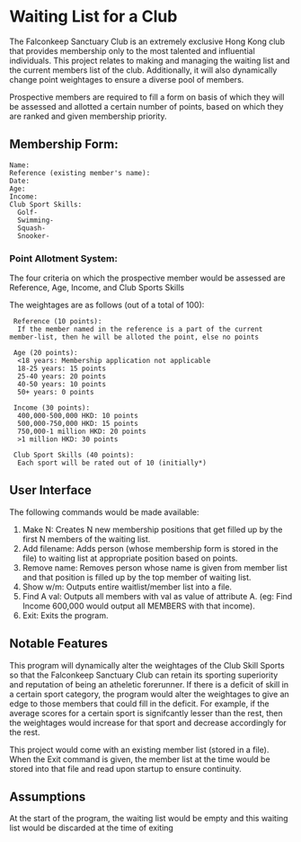 # Waiting List for a Club
The Falconkeep Sanctuary Club is an extremely exclusive Hong Kong club that provides membership only to the most talented and influential individuals.
This project relates to making and managing the waiting list and the current members list of the club. 
Additionally, it will also dynamically change point weightages to ensure a diverse pool of members.

Prospective members are required to fill a form on basis of which they will be assessed and allotted a certain number of points, based on which they are ranked and given membership priority.

## Membership Form:
    Name:
    Reference (existing member's name):
    Date:
    Age:
    Income:
    Club Sport Skills:
      Golf-
      Swimming-
      Squash-
      Snooker-
  
### Point Allotment System:
The four criteria on which the prospective member would be assessed are Reference, Age, Income, and Club Sports Skills

The weightages are as follows (out of a total of 100):

     Reference (10 points): 
      If the member named in the reference is a part of the current member-list, then he will be alloted the point, else no points
     
     Age (20 points):
      <18 years: Membership application not applicable
      18-25 years: 15 points
      25-40 years: 20 points
      40-50 years: 10 points
      50+ years: 0 points
     
     Income (30 points):
      400,000-500,000 HKD: 10 points
      500,000-750,000 HKD: 15 points
      750,000-1 million HKD: 20 points
      >1 million HKD: 30 points
     
     Club Sport Skills (40 points):
      Each sport will be rated out of 10 (initially*)
      
## User Interface
The following commands would be made available:
1. Make N: Creates N new membership positions that get filled up by the first N members of the waiting list.
2. Add filename: Adds person (whose membership form is stored in the file) to waiting list at appropriate position based on points. 
3. Remove name: Removes person whose name is given from member list and that position is filled up by the top member of waiting list.
4. Show w/m: Outputs entire waitlist/member list into a file.
5. Find A val: Outputs all members with val as value of attribute A. (eg: Find Income 600,000 would output all MEMBERS with that income).
6. Exit: Exits the program.

## Notable Features
This program will dynamically alter the weightages of the Club Skill Sports so that the Falconkeep Sanctuary Club can retain its sporting superiority and reputation of being an atheletic forerunner. If there is a deficit of skill in a certain sport category, the program would alter the weightages to give an edge to those members that could fill in the deficit.
For example, if the average scores for a certain sport is signifcantly lesser than the rest, then the weightages would increase for that sport and decrease accordingly for the rest.

This project would come with an existing member list (stored in a file). When the Exit command is given, the member list at the time would be stored into that file and read upon startup to ensure continuity.

## Assumptions
At the start of the program, the waiting list would be empty and this waiting list would be discarded at the time of exiting
